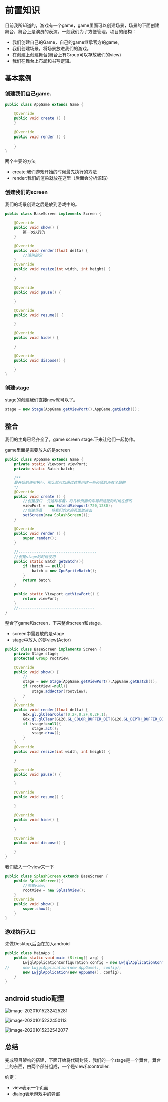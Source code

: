 # 前置知识

目前我所知道的，游戏有一个game，game里面可以创建场景，场景的下面创建舞台，舞台上是演员的表演。一般我们为了方便管理，项目的结构：

- 我们创建自己的Game，自己的game继承官方的game。
- 我们创建场景，将场景放进我们的游戏。
- 在创建上创建舞台(舞台上有Group可以存放我们的view)
- 我们在舞台上布局和书写逻辑。

## 基本案例

### 创建我们自己game.

```java
public class AppGame extends Game {
	
	@Override
	public void create () {
    }

	@Override
	public void render () {
	
	}
}

```

两个主要的方法

- create:我们游戏开始的时候最先执行的方法
- render:我们的渲染就放在这里（后面会分析源码）

### 创建我们的screen

我们的场景创建之后是放到游戏中的。

```java
public class BaseScreen implements Screen {
   
    @Override
    public void show() {
        第一次执行的
    }

    @Override
    public void render(float delta) {
 		//渲染部分
    }
    @Override
    public void resize(int width, int height) {

    }

    @Override
    public void pause() {

    }

    @Override
    public void resume() {

    }

    @Override
    public void hide() {

    }

    @Override
    public void dispose() {

    }
}
```

### 创建stage

stage的创建我们直接new就可以了。

```java
stage = new Stage(AppGame.getViewPort(),AppGame.getBatch());
```



## 整合

我们的主角已经齐全了，game screen stage.下来让他们一起协作。

game里面是需要放入的是screen

```java
public class AppGame extends Game {
	private static Viewport viewPort;
	private static Batch batch;

    /**
    最开始的使用执行，那么就可以通过这里创建一些必须的还有全局的
    */
	@Override
	public void create () {
        //创建视口  先这样写着，将几种页面的布局和适配的时候在修改
        viewPort = new ExtendViewport(720,1280);
        //创建场景    将我们的欢迎页面放进去
        setScreen(new SplashScreen());
	}

	@Override
	public void render () {
		super.render();
	}

    //-----------------------------------
    //创建stage的时候使用
	public static Batch getBatch(){
	    if (batch == null){
            batch = new CpuSpriteBatch();
        }
	    return batch;
    }
	
    public static Viewport getViewPort() {
        return viewPort;
    }
    //----------------------------------
}

```

整合了game和screen，下来整合screen和stage。

- screen中需要放的是stage
- stage中放入 的是view(Actor)

```java
public class BaseScreen implements Screen {
    private Stage stage;
    protected Group rootView;

    @Override
    public void show() {
        //
        stage = new Stage(AppGame.getViewPort(),AppGame.getBatch());
        if (rootView!=null){
            stage.addActor(rootView);
        }
    }
    @Override
    public void render(float delta) {
        Gdx.gl.glClearColor(0.2F,0.2F,0.2F,1);
        Gdx.gl.glClear(GL20.GL_COLOR_BUFFER_BIT|GL20.GL_DEPTH_BUFFER_BIT);
        if (stage!=null){
            stage.act();
            stage.draw();
        }
    }
    @Override
    public void resize(int width, int height) {

    }

    @Override
    public void pause() {

    }

    @Override
    public void resume() {

    }

    @Override
    public void hide() {

    }

    @Override
    public void dispose() {

    }
}
```

我们放入一个view来一下

```java
public class SplashScreen extends BaseScreen {
    public SplashScreen(){
        //创建view;
        rootView = new SplashView();
    }
    @Override
    public void show() {
        super.show();
    }
}
```

### 游戏执行入口

先做Desktop,后面在加入android

```java
public class MainApp {
	public static void main (String[] arg) {
		LwjglApplicationConfiguration config = new LwjglApplicationConfiguration();
//		new LwjglApplication(new AppGame(), config);
        new LwjglApplication(new AppGame(), config);
	}
}
```



## android studio配置

![image-20201015232425281](images/image-20201015232425281.png)

![image-20201015232450113](images/image-20201015232450113.png)

![image-20201015232542077](images/image-20201015232542077.png) 

## 总结

完成项目架构的搭建，下面开始将代码封装，我们的一个stage是一个舞台，舞台上的东西，由两个部分组成，一个是view和controller.

约定：

- view表示一个页面
- dialog表示游戏中的弹窗
